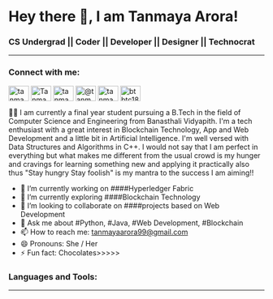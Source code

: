 <h1 align="left">Hey there 👋, I am Tanmaya Arora!</h1>
<h3 align="left">CS Undergrad || Coder || Developer || Designer || Technocrat</h3>

---

<h3 align="left">Connect with me:</h3>

<p align="left">
<a href="https://linkedin.com/in/tanmaya-arora" target="blank"><img align="center" src="https://raw.githubusercontent.com/rahuldkjain/github-profile-readme-generator/master/src/images/icons/Social/linked-in-alt.svg" alt="tanmaya-arora" height="30" width="40" /></a>
<a href="https://twitter.com/TanmayaArora20" target="blank"><img align="center" src="https://raw.githubusercontent.com/rahuldkjain/github-profile-readme-generator/master/src/images/icons/Social/twitter.svg" alt="TanmayaArora20" height="30" width="40" /></a>
<a href="https://instagram.com/tanmaya__arora" target="blank"><img align="center" src="https://raw.githubusercontent.com/rahuldkjain/github-profile-readme-generator/master/src/images/icons/Social/instagram.svg" alt="tanmaya__arora" height="30" width="40" /></a>
<a href="https://medium.com/@tanmayaarora99" target="blank"><img align="center" src="https://raw.githubusercontent.com/rahuldkjain/github-profile-readme-generator/master/src/images/icons/Social/medium.svg" alt="@tanmayaarora99" height="30" width="40" /></a>
<a href="https://leetcode.com/tanmaya1999/" target="blank"><img align="center" src="https://raw.githubusercontent.com/rahuldkjain/github-profile-readme-generator/master/src/images/icons/Social/leet-code.svg" alt="tanmaya1999" height="30" width="40" /></a>
<a href="https://auth.geeksforgeeks.org/user/btbtc18241tanmaya/profile" target="blank"><img align="center" src="https://raw.githubusercontent.com/rahuldkjain/github-profile-readme-generator/master/src/images/icons/Social/geeks-for-geeks.svg" alt="btbtc18241tanmaya" height="30" width="40" /></a>
</p>

📝📝 I am currently a final year student pursuing a B.Tech in the field of Computer Science and Engineering from Banasthali Vidyapith. I'm a tech enthusiast with a great interest in Blockchain Technology, App and Web Development and a little bit in Artificial Intelligence. I'm well versed with Data Structures and Algorithms in C++. 
I would not say that I am perfect in everything but what makes me different from the usual crowd is my hunger and cravings for learning something new and applying it practically also thus "Stay hungry Stay foolish" is my mantra to the success I am aiming!!



- 🔭 I’m currently working on ####Hyperledger Fabric 
- 🌱 I’m currently exploring ####Blockchain Technology 
- 👯 I’m looking to collaborate on ####projects based on Web Development
- 💬 Ask me about #Python, #Java, #Web Development, #Blockchain
- 📫 How to reach me: tanmayaarora99@gmail.com
- 😄 Pronouns: She / Her
- ⚡ Fun fact: Chocolates>>>>>

### Languages and Tools:
-------------------------------------------------------------

